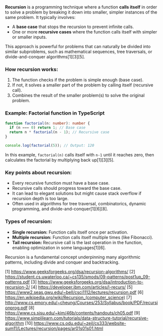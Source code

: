 **Recursion** is a programming technique where a function **calls itself** in order to solve a problem by breaking it down
into smaller, simpler instances of the same problem. It typically involves:

- A **base case** that stops the recursion to prevent infinite calls.
- One or more **recursive cases** where the function calls itself with simpler or smaller inputs.

This approach is powerful for problems that can naturally be divided into similar subproblems, such as mathematical
sequences, tree traversals, or divide-and-conquer algorithms[1][3][5].

### How recursion works:

1. The function checks if the problem is simple enough (base case).
2. If not, it solves a smaller part of the problem by calling itself (recursive call).
3. Combines the result of the smaller problem(s) to solve the original problem.

### Example: Factorial function in TypeScript

```typescript
function factorial(n: number): number {
  if (n === 0) return 1; // Base case
  return n * factorial(n - 1); // Recursive case
}

console.log(factorial(5)); // Output: 120
```

In this example, `factorial(n)` calls itself with `n-1` until it reaches zero, then calculates the factorial by multiplying
back up[1][3][5].

### Key points about recursion:

- Every recursive function must have a base case.
- Recursive calls should progress toward the base case.
- It can lead to elegant solutions but might cause stack overflow if recursion depth is too large.
- Often used in algorithms for tree traversal, combinatorics, dynamic programming, and divide-and-conquer[1][6][8].

### Types of recursion:

- **Single recursion:** Function calls itself once per activation.
- **Multiple recursion:** Function calls itself multiple times (like Fibonacci).
- **Tail recursion:** Recursive call is the last operation in the function, enabling optimization in some languages[1][6].

Recursion is a fundamental concept underpinning many algorithmic patterns, including divide and conquer and backtracking.

[1] https://www.geeksforgeeks.org/dsa/recursion-algorithms/ [2]
https://student.cs.uwaterloo.ca/~cs135/smods/09-patterns/post1up_09-patterns.pdf [3]
https://www.geeksforgeeks.org/dsa/introduction-to-recursion-2/ [4] https://developer.ibm.com/articles/l-recurs/ [5]
https://www2.seas.gwu.edu/~bell/csci1112/lectures/recursion.pdf [6]
https://en.wikipedia.org/wiki/Recursion_(computer_science) [7]
http://www.cs.emory.edu/~cheung/Courses/253/Syllabus/book/PDF/recursionprog.pdf [8]
https://www.cs.sjsu.edu/~kim/46b/contents/handouts/ch05.pdf [9]
https://www.simplilearn.com/tutorials/data-structure-tutorial/recursive-algorithm [10]
https://www.cs.odu.edu/~zeil/cs333/website-sum11/Lectures/recursion/pages/ar01s01s01.html
